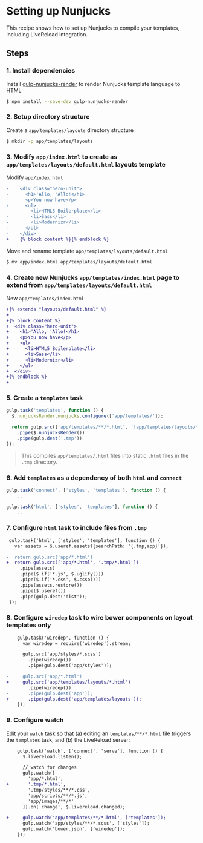 # Setting up Nunjucks

This recipe shows how to set up Nunjucks to compile your templates, including LiveReload integration.


## Steps

### 1. Install dependencies

Install [gulp-nunjucks-render](https://github.com/carlosl/gulp-nunjucks-render) to render Nunjucks template language to HTML

```sh
$ npm install --save-dev gulp-nunjucks-render
```

### 2. Setup directory structure

Create a ``app/templates/layouts`` directory structure

```sh
$ mkdir -p app/templates/layouts
```

### 3. Modify `app/index.html` to create as `app/templates/layouts/default.html` layouts template

Modify ``app/index.html``

```diff
-    <div class="hero-unit">
-      <h1>'Allo, 'Allo!</h1>
-      <p>You now have</p>
-      <ul>
-        <li>HTML5 Boilerplate</li>
-        <li>Sass</li>
-        <li>Modernizr</li>
-      </ul>
-    </div>
+    {% block content %}{% endblock %}
```

Move and rename template ``app/templates/layouts/default.html``

```sh
$ mv app/index.html app/templates/layouts/default.html
```

### 4. Create new Nunjucks `app/templates/index.html` page to extend from `app/templates/layouts/default.html`

New `app/templates/index.html`

```diff
+{% extends "layouts/default.html" %}
+
+{% block content %}
+  <div class="hero-unit">
+    <h1>'Allo, 'Allo!</h1>
+    <p>You now have</p>
+    <ul>
+      <li>HTML5 Boilerplate</li>
+      <li>Sass</li>
+      <li>Modernizr</li>
+    </ul>
+  </div>
+{% endblock %}
+
```

### 5. Create a `templates` task

```js
gulp.task('templates', function () {
  $.nunjucksRender.nunjucks.configure(['app/templates/']);

  return gulp.src(['app/templates/**/*.html', '!app/templates/layouts/*.html'])
    .pipe($.nunjucksRender())
    .pipe(gulp.dest('.tmp'))
});
```

> This compiles `app/templates/.html` files into static `.html` files in the `.tmp` directory.

### 6. Add `templates` as a dependency of both `html` and `connect`

```js
gulp.task('connect', ['styles', 'templates'], function () {
    ...
```

```js
gulp.task('html', ['styles', 'templates'], function () {
    ...
```

### 7. Configure `html` task to include files from `.tmp`

```diff
 gulp.task('html', ['styles', 'templates'], function () {
   var assets = $.useref.assets({searchPath: '{.tmp,app}'});

-  return gulp.src('app/*.html')
+  return gulp.src(['app/*.html', '.tmp/*.html'])
     .pipe(assets)
     .pipe($.if('*.js', $.uglify()))
     .pipe($.if('*.css', $.csso()))
     .pipe(assets.restore())
     .pipe($.useref())
     .pipe(gulp.dest('dist'));
 });
```

### 8. Configure `wiredep` task to wire bower components on layout templates only

```diff
    gulp.task('wiredep', function () {
      var wiredep = require('wiredep').stream;

      gulp.src('app/styles/*.scss')
        .pipe(wiredep())
        .pipe(gulp.dest('app/styles'));

-     gulp.src('app/*.html')
+     gulp.src('app/templates/layouts/*.html')
        .pipe(wiredep())
-       .pipe(gulp.dest('app'));
+       .pipe(gulp.dest('app/templates/layouts'));
    });
```


### 9. Configure watch

Edit your `watch` task so that (a) editing an `templates/**/*.html` file triggers the `templates` task, and (b) the LiveReload server:

```diff
    gulp.task('watch', ['connect', 'serve'], function () {
      $.livereload.listen();

      // watch for changes
      gulp.watch([
        'app/*.html',
+       '.tmp/*.html',
        '.tmp/styles/**/*.css',
        'app/scripts/**/*.js',
        'app/images/**/*'
      ]).on('change', $.livereload.changed);

+     gulp.watch('app/templates/**/*.html', ['templates']);
      gulp.watch('app/styles/**/*.scss', ['styles']);
      gulp.watch('bower.json', ['wiredep']);
    });
```
